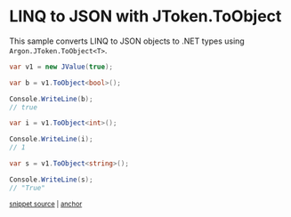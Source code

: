 # LINQ to JSON with JToken.ToObject

This sample converts LINQ to JSON objects to .NET types using `Argon.JToken.ToObject<T>`.

<!-- snippet: ToObjectGeneric -->
<a id='snippet-ToObjectGeneric'></a>
```cs
var v1 = new JValue(true);

var b = v1.ToObject<bool>();

Console.WriteLine(b);
// true

var i = v1.ToObject<int>();

Console.WriteLine(i);
// 1

var s = v1.ToObject<string>();

Console.WriteLine(s);
// "True"
```
<sup><a href='/src/ArgonTests/Documentation/Samples/Linq/ToObjectGeneric.cs#L10-L29' title='Snippet source file'>snippet source</a> | <a href='#snippet-ToObjectGeneric' title='Start of snippet'>anchor</a></sup>
<!-- endSnippet -->
